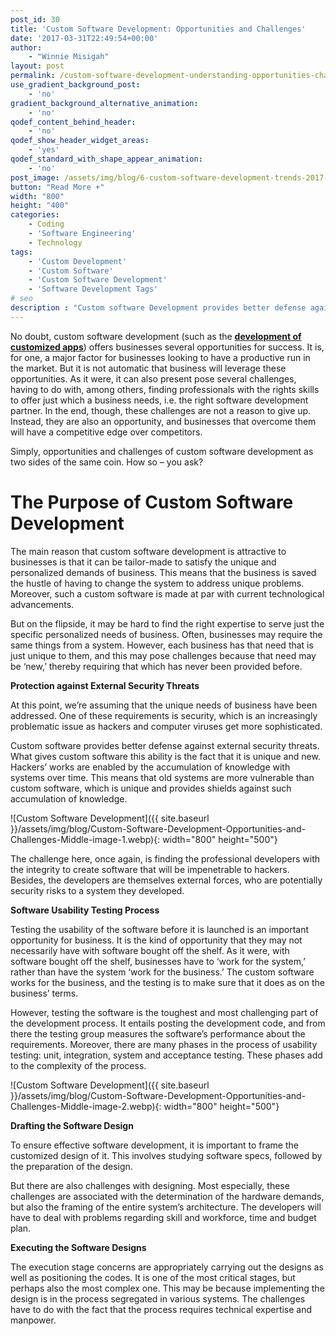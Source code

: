 ```yaml
---
post_id: 30
title: 'Custom Software Development: Opportunities and Challenges'
date: '2017-03-31T22:49:54+00:00'
author: 
    - "Winnie Misigah"
layout: post
permalink: /custom-software-development-understanding-opportunities-challenges/
use_gradient_background_post:
    - 'no'
gradient_background_alternative_animation:
    - 'no'
qodef_content_behind_header:
    - 'no'
qodef_show_header_widget_areas:
    - 'yes'
qodef_standard_with_shape_appear_animation:
    - 'no'
post_image: /assets/img/blog/6-custom-software-development-trends-2017-watch-post-image.webp
button: "Read More +"
width: "800"
height: "400"
categories:
    - Coding
    - 'Software Engineering'
    - Technology
tags:
    - 'Custom Development'
    - 'Custom Software'
    - 'Custom Software Development'
    - 'Software Development Tags'
# seo
description : "Custom software Development provides better defense against external security threats. custom software is so due to the fact that it is unique and new."
---
```


No doubt, custom software development (such as the [**development of customized apps**]({{site.baseurl}}/5-tips-finding-right-developer-custom-software-project/)) offers businesses several opportunities for success. It is, for one, a major factor for businesses looking to have a productive run in the market. But it is not automatic that business will leverage these opportunities. As it were, it can also present pose several challenges, having to do with, among others, finding professionals with the rights skills to offer just which a business needs, i.e. the right software development partner. In the end, though, these challenges are not a reason to give up. Instead, they are also an opportunity, and businesses that overcome them will have a competitive edge over competitors.

Simply, opportunities and challenges of custom software development as two sides of the same coin. How so – you ask?

# **The Purpose of Custom Software Development**

The main reason that custom software development is attractive to businesses is that it can be tailor-made to satisfy the unique and personalized demands of business. This means that the business is saved the hustle of having to change the system to address unique problems. Moreover, such a custom software is made at par with current technological advancements.

But on the flipside, it may be hard to find the right expertise to serve just the specific personalized needs of business. Often, businesses may require the same things from a system. However, each business has that need that is just unique to them, and this may pose challenges because that need may be ‘new,’ thereby requiring that which has never been provided before.

**Protection against External Security Threats**

At this point, we’re assuming that the unique needs of business have been addressed. One of these requirements is security, which is an increasingly problematic issue as hackers and computer viruses get more sophisticated.

Custom software provides better defense against external security threats. What gives custom software this ability is the fact that it is unique and new. Hackers’ works are enabled by the accumulation of knowledge with systems over time. This means that old systems are more vulnerable than custom software, which is unique and provides shields against such accumulation of knowledge.

![Custom Software Development]({{ site.baseurl }}/assets/img/blog/Custom-Software-Development-Opportunities-and-Challenges-Middle-image-1.webp){: width="800" height="500"}

The challenge here, once again, is finding the professional developers with the integrity to create software that will be impenetrable to hackers. Besides, the developers are themselves external forces, who are potentially security risks to a system they developed.

**Software Usability Testing Process**

Testing the usability of the software before it is launched is an important opportunity for business. It is the kind of opportunity that they may not necessarily have with software bought off the shelf. As it were, with software bought off the shelf, businesses have to ‘work for the system,’ rather than have the system ‘work for the business.’ The custom software works for the business, and the testing is to make sure that it does as on the business’ terms.

However, testing the software is the toughest and most challenging part of the development process. It entails posting the development code, and from there the testing group measures the software’s performance about the requirements. Moreover, there are many phases in the process of usability testing: unit, integration, system and acceptance testing. These phases add to the complexity of the process.

![Custom Software Development]({{ site.baseurl }}/assets/img/blog/Custom-Software-Development-Opportunities-and-Challenges-Middle-image-2.webp){: width="800" height="500"}

**Drafting the Software Design**

To ensure effective software development, it is important to frame the customized design of it. This involves studying software specs, followed by the preparation of the design.

But there are also challenges with designing. Most especially, these challenges are associated with the determination of the hardware demands, but also the framing of the entire system’s architecture. The developers will have to deal with problems regarding skill and workforce, time and budget plan.

**Executing the Software Designs**

The execution stage concerns are appropriately carrying out the designs as well as positioning the codes. It is one of the most critical stages, but perhaps also the most complex one. This may be because implementing the design is in the process segregated in various systems. The challenges have to do with the fact that the process requires technical expertise and manpower.